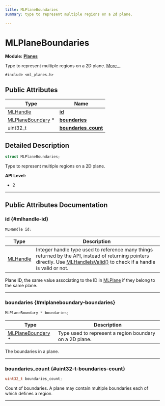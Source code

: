 ```yaml
---
title: MLPlaneBoundaries
summary: type to represent multiple regions on a 2d plane. 

---
```


# MLPlaneBoundaries

**Module:** **[Planes](/versioned_docs/version-22-Feb-2023/api-ref/api/Modules/group___planes/group___planes.md)**



Type to represent multiple regions on a 2D plane.  [More...](#detailed-description)


`#include <ml_planes.h>`

## Public Attributes

| Type           | Name           |
| -------------- | -------------- |
| [MLHandle](/versioned_docs/version-22-Feb-2023/api-ref/api/Modules/group___platform/group___platform.md#uint64-t-mlhandle) | **[id](/versioned_docs/version-22-Feb-2023/api-ref/api/Modules/group___planes/struct_m_l_plane_boundaries.md#mlhandle-id)**  |
| [MLPlaneBoundary](/versioned_docs/version-22-Feb-2023/api-ref/api/Modules/group___planes/struct_m_l_plane_boundary.md) * | **[boundaries](/versioned_docs/version-22-Feb-2023/api-ref/api/Modules/group___planes/struct_m_l_plane_boundaries.md#mlplaneboundary-boundaries)**  |
| uint32_t | **[boundaries_count](/versioned_docs/version-22-Feb-2023/api-ref/api/Modules/group___planes/struct_m_l_plane_boundaries.md#uint32-t-boundaries-count)**  |

## Detailed Description

```cpp
struct MLPlaneBoundaries;
```

Type to represent multiple regions on a 2D plane. 




**API Level:**
  * 2 




-----------
## Public Attributes Documentation

### id {#mlhandle-id}

```cpp
MLHandle id;
```



| Type | Description |
|--|--|
| [MLHandle](/versioned_docs/version-22-Feb-2023/api-ref/api/Modules/group___platform/group___platform.md#uint64-t-mlhandle) | Integer handle type used to reference many things returned by the API, instead of returning pointers directly. Use [MLHandleIsValid()](/versioned_docs/version-22-Feb-2023/api-ref/api/Modules/group___platform/group___platform.md#bool-mlhandleisvalid) to check if a handle is valid or not.  |


Plane ID, the same value associating to the ID in [MLPlane](/versioned_docs/version-22-Feb-2023/api-ref/api/Modules/group___planes/struct_m_l_plane.md) if they belong to the same plane. 





-----------

### boundaries {#mlplaneboundary-boundaries}

```cpp
MLPlaneBoundary * boundaries;
```



| Type | Description |
|--|--|
| [MLPlaneBoundary](/versioned_docs/version-22-Feb-2023/api-ref/api/Modules/group___planes/struct_m_l_plane_boundary.md) * | Type used to represent a region boundary on a 2D plane.  |


The boundaries in a plane. 





-----------

### boundaries_count {#uint32-t-boundaries-count}

```cpp
uint32_t boundaries_count;
```


Count of boundaries. A plane may contain multiple boundaries each of which defines a region. 





-----------


